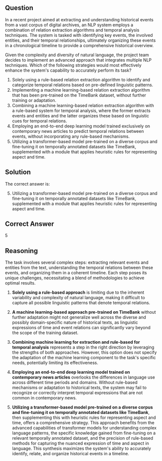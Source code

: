 ## Question
In a recent project aimed at extracting and understanding historical events from a vast corpus of digital archives, an NLP system employs a combination of relation extraction algorithms and temporal analysis techniques. The system is tasked with identifying key events, the involved entities, and their temporal relationships, ultimately organizing these events in a chronological timeline to provide a comprehensive historical overview.

Given the complexity and diversity of natural language, the project team decides to implement an advanced approach that integrates multiple NLP techniques. Which of the following strategies would most effectively enhance the system's capability to accurately perform its task?

1. Solely using a rule-based relation extraction algorithm to identify and categorize temporal relations based on pre-defined linguistic patterns.
2. Implementing a machine learning-based relation extraction algorithm that has been pre-trained on the TimeBank dataset, without further training or adaptation.
3. Combining a machine learning-based relation extraction algorithm with a rule-based system for temporal analysis, where the former extracts events and entities and the latter organizes these based on linguistic cues for temporal relations.
4. Employing an end-to-end deep learning model trained exclusively on contemporary news articles to predict temporal relations between events, without incorporating any rule-based mechanisms.
5. Utilizing a transformer-based model pre-trained on a diverse corpus and fine-tuning it on temporally annotated datasets like TimeBank, supplemented with a module that applies heuristic rules for representing aspect and time.

## Solution

The correct answer is: 

5. Utilizing a transformer-based model pre-trained on a diverse corpus and fine-tuning it on temporally annotated datasets like TimeBank, supplemented with a module that applies heuristic rules for representing aspect and time.

## Correct Answer

5

## Reasoning

The task involves several complex steps: extracting relevant events and entities from the text, understanding the temporal relations between these events, and organizing them in a coherent timeline. Each step poses its unique challenges, necessitating a blend of methodologies to achieve optimal results.

1. **Solely using a rule-based approach** is limiting due to the inherent variability and complexity of natural language, making it difficult to capture all possible linguistic patterns that denote temporal relations.

2. **A machine learning-based approach pre-trained on TimeBank** without further adaptation might not generalize well across the diverse and possibly domain-specific nature of historical texts, as linguistic expressions of time and event relations can significantly vary beyond the scope of the training dataset.

3. **Combining machine learning for extraction and rule-based for temporal analysis** represents a step in the right direction by leveraging the strengths of both approaches. However, this option does not specify the adaptation of the machine learning component to the task's specific needs, potentially limiting its effectiveness.

4. **Employing an end-to-end deep learning model trained on contemporary news articles** overlooks the differences in language use across different time periods and domains. Without rule-based mechanisms or adaptation to historical texts, the system may fail to recognize or correctly interpret temporal expressions that are not common in contemporary news.

5. **Utilizing a transformer-based model pre-trained on a diverse corpus and fine-tuning it on temporally annotated datasets like TimeBank**, then supplementing this with heuristic rules for representing aspect and time, offers a comprehensive strategy. This approach benefits from the advanced capabilities of transformer models for understanding complex language patterns, the specific knowledge gained from fine-tuning on a relevant temporally annotated dataset, and the precision of rule-based methods for capturing the nuanced expression of time and aspect in language. This synthesis maximizes the system's ability to accurately identify, relate, and organize historical events in a timeline.